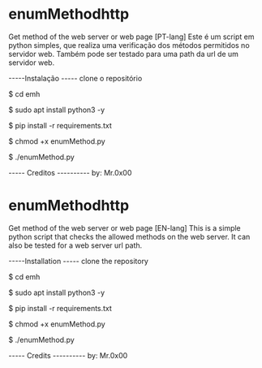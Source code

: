 # enumMethodhttp
Get method of the web server or web page
[PT-lang]
Este é um script em python simples, que realiza uma verificação dos métodos permitidos no servidor web.
Também pode ser testado para uma path da url de um servidor web.

-----Instalação -----
clone o repositório

$ cd emh

$ sudo apt install python3 -y

$ pip install -r requirements.txt

$ chmod +x enumMethod.py

$  ./enumMethod.py

----- Creditos ----------
by: Mr.0x00

# enumMethodhttp
Get method of the web server or web page
[EN-lang]
This is a simple python script that checks the allowed methods on the web server.
It can also be tested for a web server url path.

-----Installation -----
clone the repository

$ cd emh

$ sudo apt install python3 -y

$ pip install -r requirements.txt

$ chmod +x enumMethod.py

$ ./enumMethod.py

----- Credits ----------
by: Mr.0x00


